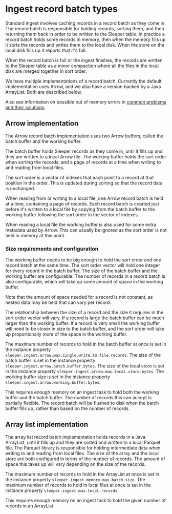 Ingest record batch types
=========================

Standard ingest involves caching records in a record batch as they come in. The record batch is responsible for holding
records, sorting them, and then returning them back in order to be written to the Sleeper table. In practice a record
batch holds some records in memory, then when the memory fills up it sorts the records and writes them to the local
disk. When the store on the local disk fills up it reports that it's full.

When the record batch is full or the ingest finishes, the records are written to the Sleeper table as a minor compaction
where all the files in the local disk are merged together in sort order.

We have multiple implementations of a record batch. Currently the default implementation uses Arrow, and we also have a
version backed by a Java ArrayList. Both are described below.

Also see information on possible out of memory errors
in [common problems and their solutions](../common-problems-and-their-solutions.md#out-of-memory-error-from-standard-ingest-tasks).

## Arrow implementation

The Arrow record batch implementation uses two Arrow buffers, called the batch buffer and the working buffer.

The batch buffer holds Sleeper records as they come in, until it fills up and they are written to a local Arrow file.
The working buffer holds the sort order when sorting the records, and a page of records at a time when writing to and
reading from local files.

The sort order is a vector of indexes that each point to a record at that position in the order. This is updated
during sorting so that the record data is unchanged.

When reading from or writing to a local file, one Arrow record batch is held at a time, containing a page of records.
Each record batch is created just before it's written to a local file by copying from the batch buffer to the working
buffer following the sort order in the vector of indexes.

When reading a local file the working buffer is also used for some extra metadata used by Arrow. This can usually be
ignored as the sort order is not held in memory at this point.

### Size requirements and configuration

The working buffer needs to be big enough to hold the sort order and one record batch at the same time. The sort order
vector will hold one integer for every record in the batch buffer. The size of the batch buffer and the working buffer
are configurable. The number of records in a record batch is also configurable, which will take up some amount of space
in the working buffer.

Note that the amount of space needed for a record is not constant, as nested data may be held that can vary per record.

The relationship between the size of a record and the size it requires in the sort order vector will vary. If a record
is large the batch buffer can be much larger than the working buffer. If a record is very small the working buffer will
need to be closer in size to the batch buffer, and the sort order will take up proportionally more of the space in the
working buffer.

The maximum number of records to hold in the batch buffer at once is set in the instance
property `sleeper.ingest.arrow.max.single.write.to.file.records`. The size of the batch buffer is set in the instance
property `sleeper.ingest.arrow.batch.buffer.bytes`. The size of the local store is set in the instance
property `sleeper.ingest.arrow.max.local.store.bytes`. The working buffer size is set in the instance
property `sleeper.ingest.arrow.working.buffer.bytes`.

This requires enough memory on an ingest task to hold both the working buffer and the batch buffer. The number of
records this can accept is partially flexible. The record batch will be flushed to disk when the batch buffer fills up,
rather than based on the number of records.

## Array list implementation

The array list record batch implementation holds records in a Java ArrayList, until it fills up and they are sorted and
written to a local Parquet file. The Parquet library is responsible for holding intermediate data when writing to and
reading from local files. The size of the array and the local store are both configured in terms of the number of
records. The amount of space this takes up will vary depending on the size of the records.

The maximum number of records to hold in the ArrayList at once is set in the instance
property `sleeper.ingest.memory.max.batch.size`. The maximum number of records to hold in local files at once is set in
the instance property `sleeper.ingest.max.local.records`.

This requires enough memory on an ingest task to hold the given number of records in an ArrayList.
